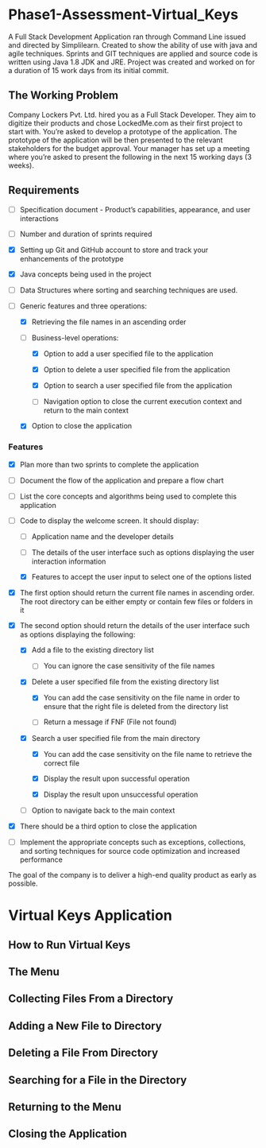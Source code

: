 # Phase1-Assessment-Virtual_Keys
A Full Stack Development Application ran through Command Line issued and directed by Simplilearn. Created to show the ability of use with java and agile techniques. Sprints and GIT techniques are applied and source code is written using Java 1.8 JDK and JRE. Project was created and worked on for a duration of 15 work days from its initial commit. 

## The Working Problem
Company Lockers Pvt. Ltd. hired you as a Full Stack Developer. They aim to digitize their products and chose LockedMe.com as their first project to start with. You’re asked to develop a prototype of the application. The prototype of the application will be then presented to the relevant stakeholders for the budget approval. Your manager has set up a meeting where you’re asked to present the following in the next 15 working days (3 weeks).

## Requirements

- [ ] Specification document - Product’s capabilities, appearance, and user interactions

- [ ] Number and duration of sprints required 

- [x] Setting up Git and GitHub account to store and track your enhancements of the prototype 

- [x] Java concepts being used in the project 

- [ ] Data Structures where sorting and searching techniques are used. 

- [ ] Generic features and three operations: 

  - [x] Retrieving the file names in an ascending order

  - [ ] Business-level operations:

    - [x] Option to add a user specified file to the application

    - [x] Option to delete a user specified file from the application

    - [x] Option to search a user specified file from the application

    - [ ] Navigation option to close the current execution context and return to the main context

  - [x] Option to close the application 
  
### Features  
- [x] Plan more than two sprints to complete the application

- [ ] Document the flow of the application and prepare a flow chart 

- [ ] List the core concepts and algorithms being used to complete this application

- [ ] Code to display the welcome screen. It should display:

  - [ ] Application name and the developer details 

  - [ ] The details of the user interface such as options displaying the user interaction information 

  - [x] Features to accept the user input to select one of the options listed 

- [x] The first option should return the current file names in ascending order. The root directory can be either empty or contain few files or folders in it

- [x] The second option should return the details of the user interface such as options displaying the following:

  - [x] Add a file to the existing directory list

    - [ ] You can ignore the case sensitivity of the file names 

  - [x] Delete a user specified file from the existing directory list

    - [x] You can add the case sensitivity on the file name in order to ensure that the right file is deleted from the directory list

    - [ ] Return a message if FNF (File not found)

  - [x] Search a user specified file from the main directory

    - [x] You can add the case sensitivity on the file name to retrieve the correct file

    - [x] Display the result upon successful operation

    - [x] Display the result upon unsuccessful operation

  - [ ] Option to navigate back to the main context

- [x] There should be a third option to close the application

- [ ] Implement the appropriate concepts such as exceptions, collections, and sorting techniques for source code optimization and increased performance 

The goal of the company is to deliver a high-end quality product as early as possible. 

# Virtual Keys Application
## How to Run Virtual Keys
## The Menu
## Collecting Files From a Directory
## Adding a New File to Directory
## Deleting a File From Directory
## Searching for a File in the Directory
## Returning to the Menu
## Closing the Application

